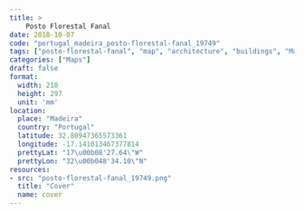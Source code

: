```yaml
---
title: > 
    Posto Florestal Fanal
date: 2018-10-07
code: "portugal_madeira_posto-florestal-fanal_19749"
tags: ["posto-florestal-fanal", "map", "architecture", "buildings", "Madeira", "Portugal"]
categories: ["Maps"]
draft: false
format:
  width: 210
  height: 297
  unit: 'mm'
location:
  place: "Madeira"
  country: "Portugal"
  latitude: 32.80947365573361
  longitude: -17.141013467377814
  prettyLat: "17\u00b08'27.64\"W"
  prettyLon: "32\u00b048'34.10\"N"
resources:
- src: "posto-florestal-fanal_19749.png"
  title: "Cover"
  name: cover
---
```

